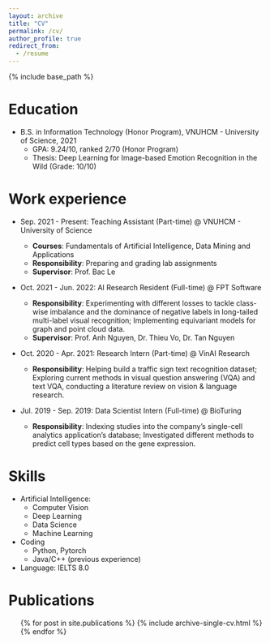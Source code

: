 ```yaml
---
layout: archive
title: "CV"
permalink: /cv/
author_profile: true
redirect_from:
  - /resume
---
```


{% include base_path %}

Education
======
* B.S. in Information Technology (Honor Program), VNUHCM - University of Science, 2021
  * GPA: 9.24/10, ranked 2/70 (Honor Program)
  * Thesis: Deep Learning for Image-based Emotion Recognition in the Wild (Grade: 10/10)

Work experience
======
* Sep. 2021 - Present: Teaching Assistant (Part-time) @ VNUHCM - University of Science
  * **Courses**: Fundamentals of Artificial Intelligence, Data Mining and Applications
  * **Responsibility**: Preparing and grading lab assignments
  * **Supervisor**: Prof. Bac Le

* Oct. 2021 - Jun. 2022: AI Research Resident (Full-time) @ FPT Software
  * **Responsibility**: Experimenting with different losses to tackle class-wise imbalance and the dominance of negative labels in long-tailed multi-label visual recognition; Implementing equivariant models for graph and point cloud data.
  * **Supervisor**: Prof. Anh Nguyen, Dr. Thieu Vo, Dr. Tan Nguyen

* Oct. 2020 - Apr. 2021: Research Intern (Part-time) @ VinAI Research
  * **Responsibility**: Helping build a traffic sign text recognition dataset; Exploring current methods in visual question answering (VQA) and text VQA, conducting a
literature review on vision & language research.

* Jul. 2019 - Sep. 2019: Data Scientist Intern (Full-time) @ BioTuring
  * **Responsibility**: Indexing studies into the company’s single-cell analytics application’s database; Investigated different methods to predict cell types based on the gene expression.
  
Skills
======
* Artificial Intelligence: 
  * Computer Vision
  * Deep Learning
  * Data Science
  * Machine Learning
* Coding
  * Python, Pytorch
  * Java/C++ (previous experience)
* Language: IELTS 8.0

Publications
======
  <ul>{% for post in site.publications %}
    {% include archive-single-cv.html %}
  {% endfor %}</ul>
  
